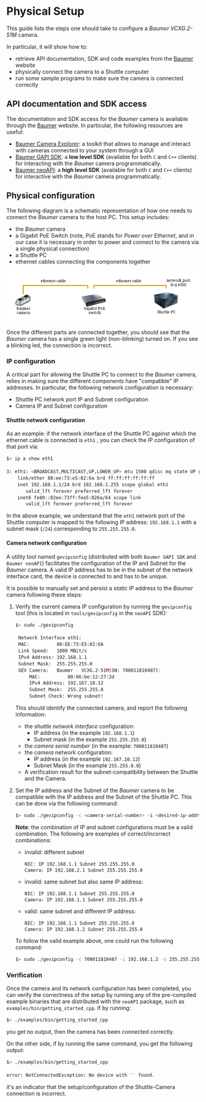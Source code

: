 # Physical Setup
This guide lists the steps one should take to configure a _Baumer VCXG.2-51M_ camera.

In particular, it will show how to:
 * retrieve API documentation, SDK and code examples from the [Baumer](https://www.baumer.com) website
 * physically connect the camera to a Shuttle computer
 * run some sample programs to make sure the camera is connected correctly
  
## API documentation and SDK access
The documentation and SDK access for the _Baumer_ camera is available through the [Baumer](https://www.baumer.com) website. In particular, the following resources are useful:
 * [Baumer Camera Explorer](https://www.baumer.com/ch/en/product-overview/industrial-cameras-image-processing/software/baumer-camera-explorer/c/42504): a toolkit that allows to manage and interact with cameras connected to your system through a GUI
 * [Baumer GAPI SDK](https://www.baumer.com/ch/en/product-overview/industrial-cameras-image-processing/software/baumer-gapi-sdk/c/14174): a **low level SDK** (available for both `C` and `C++` clients) for interacting with the _Baumer_ camera programmatically.
 * [Baumer neoAPI](https://www.baumer.com/ch/en/product-overview/industrial-cameras-image-processing/software/baumer-neoapi/c/42528): a **high level SDK** (available for both `C`  and `C++` clients) for interactive with the _Baumer_ camera programmatically.

## Physical configuration

The following diagram is a schematic representation of how one needs to connect the _Baumer_ camera to the host PC. This setup includes:
 * the _Baumer_ camera
 * a Gigabit PoE Switch (note, PoE stands for _Power over Ethernet_, and in our case it is necessary in order to power and connect to the camera via a single physical connection)
 * a Shuttle PC
 * ethernet cables connecting the components together
  
![Physical-setup](./resources/Physical-setup.png)

Once the different parts are connected together, you should see that the _Baumer_ camera has a single green light (non-blinking) turned on. If you see a blinking led, the connection is incorrect.

### IP configuration
A critical part for allowing the Shuttle PC to connect to the _Baumer_ camera, relies in making sure the different components have "compatible" IP addresses. In particular, the following network configuration is necessary:
* Shuttle PC network port IP and Subnet configuration
* Camera IP and Subnet configuration

#### Shuttle network configuration

As an example: if the network interface of the Shuttle PC against which the ethernet cable is connected is `eth1` , you can check the IP configuration of that port via:
```sh
$> ip a show eth1

3: eth1: <BROADCAST,MULTICAST,UP,LOWER_UP> mtu 1500 qdisc mq state UP group default qlen 1000
    link/ether 80:ee:73:e5:82:6a brd ff:ff:ff:ff:ff:ff
    inet 192.168.1.1/24 brd 192.168.1.255 scope global eth1
       valid_lft forever preferred_lft forever
    inet6 fe80::82ee:73ff:fee5:826a/64 scope link
       valid_lft forever preferred_lft forever
```

In the above example, we understand that the `eth1`  network port of the Shuttle computer is mapped to the following IP address: `192.168.1.1` with a subnet mask (`/24`) corresponding to `255.255.255.0`. 

#### Camera network configuration

A utility tool named `gevipconfig` (distributed with both `Baumer GAPI SDK` and `Baumer neoAPI`) facilitates the configuration of the IP and Subnet for the _Baumer_ camera. A valid IP address has to be in the subnet of the network interface card, the device is connected to and has to be unique.

It is possible to manually set and persist a _static_ IP address to the _Baumer_ camera following these steps:
1. Verify the current camera IP configuration by running the `gevipconfig` tool (this is located in `tools/gevipconfig` in the `neoAPI` SDK):
   ```sh
   $> sudo ./gevipconfig

    Network Interface eth1:
    MAC:          80:EE:73:E5:82:6A
    Link Speed:   1000 MBit/s
    IPv4 Address: 192.168.1.1
    Subnet Mask:  255.255.255.0
    GEV Camera:   Baumer - VCXG.2-51M(SN: 700011810487):
        MAC:          00:06:be:12:27:2d
        IPv4 Address: 192.167.10.12
        Subnet Mask:  255.255.255.0
        Subnet Check: Wrong subnet!
   ```
   This should identify the connected camera, and report the following information:
   * the _shuttle network interface_ configuration:
     * IP address (in the example `192.168.1.1`)
     * Subnet mask (in the example `255.255.255.0`)
   * the _camera serial number_ (in the example: `700011810487`)
   * the _camera_ network configuration:
     * IP address (in the example `192.167.10.12`)
     * Subnet Mask (in the example `255.255.0.0`)
   * A verification result for the subnet-compatibility between the Shuttle and the Camera.
2. Set the IP address and the Subnet of the _Baumer_ camera to be compatible with the IP address and the Subnet of the Shuttle PC. This can be done via the following command:
   ```sh
   $> sudo ./gevipconfig -c <camera-serial-number> -i <desired-ip-address> -s <desired-subnet> -p
   ```
   **Note**: the combination of IP and subnet configurations must be a valid combination. The following are examples of correct/incorrect combinations:
   * invalid: different subnet
     ```
     NIC: IP 192.168.1.1 Subnet 255.255.255.0
     Camera: IP 192.168.2.1 Subnet 255.255.255.0
     ```
    
    * invalid: same subnet but also same IP address:
      ```
      NIC: IP 192.168.1.1 Subnet 255.255.255.0
      Camera: IP 192.168.1.1 Subnet 255.255.255.0
      ```

    * valid: same subnet and different IP address:
      ```
      NIC: IP 192.168.1.1 Subnet 255.255.255.0
      Camera: IP 192.168.1.2 Subnet 255.255.255.0
      ```
    
    To follow the valid example above, one could run the following command:
    ```sh
    $> sudo ./gevipconfig -c 700011810487 -i 192.168.1.2 -s 255.255.255.0 -p
    ```

### Verification
Once the camera and its network configuration has been completed, you can verify the correctness of the setup by running any of the pre-compiled example binaries that are distributed with the `neoAPI`  package, such as `examples/bin/getting_started_cpp`. If by running:
```sh
$> ./examples/bin/getting_started_cpp
```
you get no output, then the camera has been connected correctly.

On the other side, if by running the same command, you get the following output:
```sh
$> ./examples/bin/getting_started_cpp

error: NotConnectedException: No device with '' found.
```
it's an indicator that the setup/configuration of the Shuttle-Camera connection is incorrect.